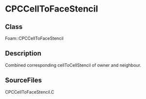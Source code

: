 # CPCCellToFaceStencil 
## Class
Foam::CPCCellToFaceStencil

## Description
Combined corresponding cellToCellStencil of owner and neighbour.

## SourceFiles
CPCCellToFaceStencil.C

